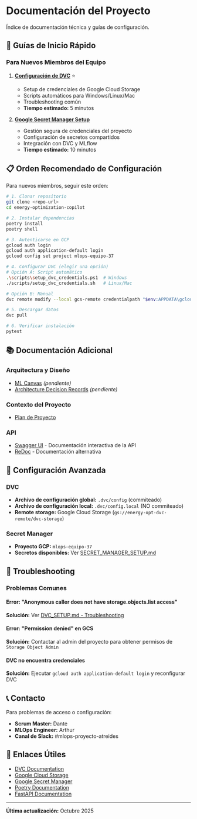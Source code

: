 # Documentación del Proyecto

Índice de documentación técnica y guías de configuración.

## 🚀 Guías de Inicio Rápido

### Para Nuevos Miembros del Equipo

1. **[Configuración de DVC](DVC_SETUP.md)** ⭐
   - Setup de credenciales de Google Cloud Storage
   - Scripts automáticos para Windows/Linux/Mac
   - Troubleshooting común
   - **Tiempo estimado:** 5 minutos

2. **[Google Secret Manager Setup](SECRET_MANAGER_SETUP.md)**
   - Gestión segura de credenciales del proyecto
   - Configuración de secretos compartidos
   - Integración con DVC y MLflow
   - **Tiempo estimado:** 10 minutos

## 📋 Orden Recomendado de Configuración

Para nuevos miembros, seguir este orden:

```bash
# 1. Clonar repositorio
git clone <repo-url>
cd energy-optimization-copilot

# 2. Instalar dependencias
poetry install
poetry shell

# 3. Autenticarse en GCP
gcloud auth login
gcloud auth application-default login
gcloud config set project mlops-equipo-37

# 4. Configurar DVC (elegir una opción)
# Opción A: Script automático
.\scripts\setup_dvc_credentials.ps1  # Windows
./scripts/setup_dvc_credentials.sh   # Linux/Mac

# Opción B: Manual
dvc remote modify --local gcs-remote credentialpath "$env:APPDATA\gcloud\application_default_credentials.json"

# 5. Descargar datos
dvc pull

# 6. Verificar instalación
pytest
```

## 📚 Documentación Adicional

### Arquitectura y Diseño
- [ML Canvas](ml_canvas.md) *(pendiente)*
- [Architecture Decision Records](adr/) *(pendiente)*

### Contexto del Proyecto
- [Plan de Proyecto](../context/PlaneacionProyecto.md)

### API
- [Swagger UI](http://localhost:8000/docs) - Documentación interactiva de la API
- [ReDoc](http://localhost:8000/redoc) - Documentación alternativa

## 🔧 Configuración Avanzada

### DVC
- **Archivo de configuración global:** `.dvc/config` (commiteado)
- **Archivo de configuración local:** `.dvc/config.local` (NO commiteado)
- **Remote storage:** Google Cloud Storage (`gs://energy-opt-dvc-remote/dvc-storage`)

### Secret Manager
- **Proyecto GCP:** `mlops-equipo-37`
- **Secretos disponibles:** Ver [SECRET_MANAGER_SETUP.md](SECRET_MANAGER_SETUP.md#paso-2-crear-secretos-en-secret-manager)

## 🐛 Troubleshooting

### Problemas Comunes

#### Error: "Anonymous caller does not have storage.objects.list access"
**Solución:** Ver [DVC_SETUP.md - Troubleshooting](DVC_SETUP.md#error-anonymous-caller-does-not-have-storageobjectslist-access)

#### Error: "Permission denied" en GCS
**Solución:** Contactar al admin del proyecto para obtener permisos de `Storage Object Admin`

#### DVC no encuentra credenciales
**Solución:** Ejecutar `gcloud auth application-default login` y reconfigurar DVC

## 📞 Contacto

Para problemas de acceso o configuración:
- **Scrum Master:** Dante
- **MLOps Engineer:** Arthur
- **Canal de Slack:** #mlops-proyecto-atreides

## 🔗 Enlaces Útiles

- [DVC Documentation](https://dvc.org/doc)
- [Google Cloud Storage](https://cloud.google.com/storage/docs)
- [Google Secret Manager](https://cloud.google.com/secret-manager/docs)
- [Poetry Documentation](https://python-poetry.org/docs/)
- [FastAPI Documentation](https://fastapi.tiangolo.com/)

---

**Última actualización:** Octubre 2025
